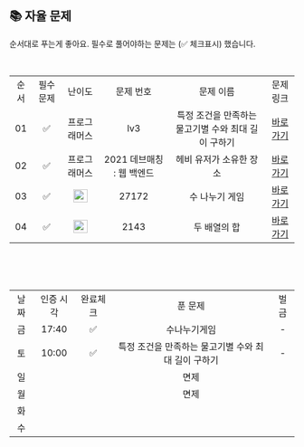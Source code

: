
## 📚 자율 문제

순서대로 푸는게 좋아요.
필수로 풀어야하는 문제는 (✅ 체크표시) 했습니다.

<br/>
<table>
  <tr>
    <td align="center">순서</td>
    <td align="center">필수 문제</td>
    <td align="center">난이도</td>
    <td align="center">문제 번호</td>
    <td align="center">문제 이름</td>
    <td align="center">문제 링크</td>
  </tr>
   <tr>
    <td align="center">01</td>
    <td align="center">✅</td>
    <td align="center">프로그래머스</td>
    <td align="center">lv3</td>
    <td align="center">특정 조건을 만족하는 물고기별 수와 최대 길이 구하기</td>
    <td align="center"><a href="https://school.programmers.co.kr/learn/courses/30/lessons/298519">바로가기</a></td>
  </tr>
     <tr>
    <td align="center">02</td>
    <td align="center">✅</td>
    <td align="center">프로그래머스</td>
    <td align="center">2021 데브매칭 : 웹 백엔드</td>
    <td align="center">헤비 유저가 소유한 장소</td>
    <td align="center"><a href="https://school.programmers.co.kr/learn/courses/30/lessons/77487">바로가기</a></td>
  </tr>
   <tr>
    <td align="center">03</td>
    <td align="center">✅</td>
    <td align="center"><img height="23px" width="25px" src="https://d2gd6pc034wcta.cloudfront.net/tier/11.svg"></td>
    <td align="center">27172</td>
    <td align="center">수 나누기 게임</td>
    <td align="center"><a href="https://www.acmicpc.net/problem/27172">바로가기</a></td>
  </tr>
  <tr>
    <td align="center">04</td>
    <td align="center">✅</td>
    <td align="center"><img height="23px" width="25px" src="https://d2gd6pc034wcta.cloudfront.net/tier/13.svg"></td>
    <td align="center">2143</td>
    <td align="center">두 배열의 합</td>
    <td align="center"><a href="https://www.acmicpc.net/problem/2143">바로가기</a></td>
  </tr>
</table>
<br/><br/>


<br>

<table>
  <tr>
    <td align="center">날짜</td>
    <td align="center">인증 시각</td>
    <td align="center">완료체크</td>
    <td align="center">푼 문제</td>
    <td align="center">벌금</td>
  </tr>
  <tr>
    <td align="center">금</td>
    <td align="center">17:40</td>
    <td align="center">✅</td>
    <td align="center">수나누기게임</td>
    <td align="center">-</td>
  </tr>
   <tr>
    <td align="center">토</td>
    <td align="center">10:00</td>
    <td align="center">✅</td>
    <td align="center">특정 조건을 만족하는 물고기별 수와 최대 길이 구하기</td>
    <td align="center">-</td>
  </tr>
  <tr>
    <td align="center">일</td>
    <td align="center"></td>
    <td align="center"></td>
    <td align="center">면제</td>
    <td align="center"></td>
  </tr>
  <tr>
    <td align="center">월</td>
    <td align="center"></td>
    <td align="center"></td>
    <td align="center">면제</td>
    <td align="center"></td>
  </tr>
  <tr>
    <td align="center">화</td>
    <td align="center"></td>
    <td align="center"></td>
    <td align="center"></td>
    <td align="center"></td>
  </tr>
  <tr>
    <td align="center">수</td>
    <td align="center"></td>
    <td align="center"></td>
    <td align="center"></td>
    <td align="center"></td>
  </tr>
</table>

